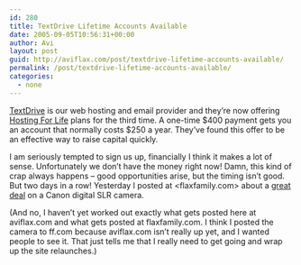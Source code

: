 ```yaml
---
id: 280
title: TextDrive Lifetime Accounts Available
date: 2005-09-05T10:56:31+00:00
author: Avi
layout: post
guid: http://aviflax.com/post/textdrive-lifetime-accounts-available/
permalink: /post/textdrive-lifetime-accounts-available/
categories:
  - none
---
```

[TextDrive](http://www.textdrive.com/) is our web hosting and email provider and they&#8217;re now offering [Hosting For Life](http://textdrive.com/vc3/) plans for the third time. A one-time $400 payment gets you an account that normally costs $250 a year. They&#8217;ve found this offer to be an effective way to raise capital quickly.

I am seriously tempted to sign us up, financially I think it makes a lot of sense. Unfortunately we don&#8217;t have the money right now! Damn, this kind of crap always happens &#8211; good opportunities arise, but the timing isn&#8217;t good. But two days in a row! Yesterday I posted at <flaxfamily.com> about a [great deal](http://flaxfamily.com/post/great-deal-on-digital-slr/) on a Canon digital SLR camera.

(And no, I haven&#8217;t yet worked out exactly what gets posted here at aviflax.com and what gets posted at flaxfamily.com. I think I posted the camera to ff.com because aviflax.com isn&#8217;t really up yet, and I wanted people to see it. That just tells me that I really need to get going and wrap up the site relaunches.)